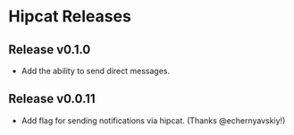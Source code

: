 # Hipcat Releases

## Release v0.1.0
- Add the ability to send direct messages.

## Release v0.0.11
- Add flag for sending notifications via hipcat. (Thanks @echernyavskiy!)
